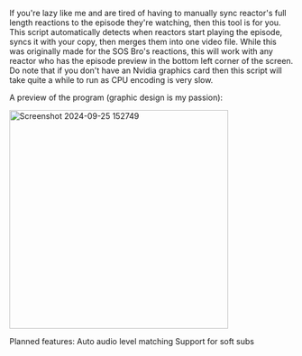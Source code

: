 If you're lazy like me and are tired of having to manually sync reactor's full length reactions to the episode they're watching, then this tool is for you. This script automatically detects when reactors start playing the episode, syncs it with your copy, then merges them into one video file. While this was originally made for the SOS Bro's reactions, this will work with any reactor who has the episode preview in the bottom left corner of the screen. Do note that if you don't have an Nvidia graphics card then this script will take quite a while to run as CPU encoding is very slow.

A preview of the program (graphic design is my passion):

<img width="388" alt="Screenshot 2024-09-25 152749" src="https://github.com/user-attachments/assets/e34a9470-b8e0-4db5-8536-160a21e7f812">

Planned features:
Auto audio level matching
Support for soft subs
